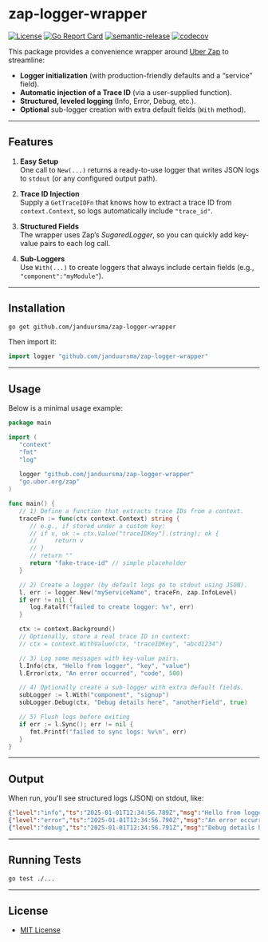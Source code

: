 # zap-logger-wrapper

[![License](https://img.shields.io/badge/license-MIT-blue.svg)](https://opensource.org/licenses/MIT)
[![Go Report Card](https://goreportcard.com/badge/github.com/janduursma/zap-logger-wrapper)](https://goreportcard.com/report/github.com/janduursma/zap-logger-wrapper)
[![semantic-release](https://img.shields.io/badge/semantic--release-ready-brightgreen)](https://github.com/go-semantic-release/go-semantic-release)
[![codecov](https://codecov.io/github/janduursma/zap-logger-wrapper/graph/badge.svg?token=JJAWGLEN7Z)](https://codecov.io/github/janduursma/zap-logger-wrapper)

This package provides a convenience wrapper around [Uber Zap](https://github.com/uber-go/zap) to streamline:

- **Logger initialization** (with production-friendly defaults and a “service” field).
- **Automatic injection of a Trace ID** (via a user-supplied function).
- **Structured, leveled logging** (Info, Error, Debug, etc.).
- **Optional** sub-logger creation with extra default fields (`With` method).

---

## Features

1. **Easy Setup**  
   One call to `New(...)` returns a ready-to-use logger that writes JSON logs to `stdout` (or any configured output path).

2. **Trace ID Injection**  
   Supply a `GetTraceIDFn` that knows how to extract a trace ID from `context.Context`, so logs automatically include `"trace_id"`.

3. **Structured Fields**  
   The wrapper uses Zap’s _SugaredLogger_, so you can quickly add key-value pairs to each log call.

4. **Sub-Loggers**  
   Use `With(...)` to create loggers that always include certain fields (e.g., `"component":"myModule"`).

---

## Installation

```bash
go get github.com/janduursma/zap-logger-wrapper
```

Then import it:

```go
import logger "github.com/janduursma/zap-logger-wrapper"
```

---

## Usage

Below is a minimal usage example:

```go
package main

import (
   "context"
   "fmt"
   "log"
   
   logger "github.com/janduursma/zap-logger-wrapper"
   "go.uber.org/zap"
)

func main() {
   // 1) Define a function that extracts trace IDs from a context.
   traceFn := func(ctx context.Context) string {
      // e.g., if stored under a custom key:
      // if v, ok := ctx.Value("traceIDKey").(string); ok {
      //     return v
      // }
      // return ""
      return "fake-trace-id" // simple placeholder
   }

   // 2) Create a logger (by default logs go to stdout using JSON).
   l, err := logger.New("myServiceName", traceFn, zap.InfoLevel)
   if err != nil {
      log.Fatalf("failed to create logger: %v", err)
   }

   ctx := context.Background()
   // Optionally, store a real trace ID in context:
   // ctx = context.WithValue(ctx, "traceIDKey", "abcd1234")

   // 3) Log some messages with key-value pairs.
   l.Info(ctx, "Hello from logger", "key", "value")
   l.Error(ctx, "An error occurred", "code", 500)

   // 4) Optionally create a sub-logger with extra default fields.
   subLogger := l.With("component", "signup")
   subLogger.Debug(ctx, "Debug details here", "anotherField", true)

   // 5) Flush logs before exiting
   if err := l.Sync(); err != nil {
      fmt.Printf("failed to sync logs: %v\n", err)
   }
}
```

---

## Output

When run, you'll see structured logs (JSON) on stdout, like:

```json
{"level":"info","ts":"2025-01-01T12:34:56.789Z","msg":"Hello from logger","key":"value","trace_id":"fake-trace-id","service":"myServiceName"}
{"level":"error","ts":"2025-01-01T12:34:56.790Z","msg":"An error occurred","code":500,"trace_id":"fake-trace-id","service":"myServiceName"}
{"level":"debug","ts":"2025-01-01T12:34:56.791Z","msg":"Debug details here","anotherField":true,"component":"signup","trace_id":"fake-trace-id","service":"myServiceName"}
```

---

## Running Tests
```sh
go test ./...
```

---

## License
- [MIT License](LICENSE)
